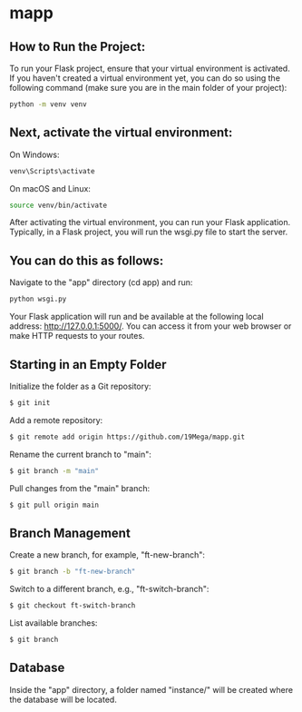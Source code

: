 # mapp

## How to Run the Project:

To run your Flask project, ensure that your virtual environment is activated. If you haven't created a virtual environment yet, you can do so using the following command (make sure you are in the main folder of your project):

```bash
python -m venv venv
```

## Next, activate the virtual environment:

On Windows:
```bash
venv\Scripts\activate
```

On macOS and Linux:
```bash
source venv/bin/activate
```

After activating the virtual environment, you can run your Flask application. Typically, in a Flask project, you will run the wsgi.py file to start the server.

## You can do this as follows:

Navigate to the "app" directory (cd app) and run:

```bash
python wsgi.py
```

Your Flask application will run and be available at the following local address: http://127.0.0.1:5000/. You can access it from your web browser or make HTTP requests to your routes.

## **Starting in an Empty Folder**
Initialize the folder as a Git repository:

```bash
$ git init
```

Add a remote repository:

```bash
$ git remote add origin https://github.com/19Mega/mapp.git
```

Rename the current branch to "main":

```bash
$ git branch -m "main"
```

Pull changes from the "main" branch:

```bash
$ git pull origin main
```

## **Branch Management**
Create a new branch, for example, "ft-new-branch":

```bash
$ git branch -b "ft-new-branch"
```

Switch to a different branch, e.g., "ft-switch-branch":

```bash
$ git checkout ft-switch-branch
```

List available branches:

```bash
$ git branch
```

## Database

Inside the "app" directory, a folder named "instance/" will be created where the database will be located.